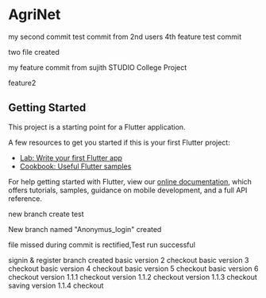 # AgriNet
my second commit test
commit from 2nd users
4th feature test commit

two file created

my feature commit from sujith STUDIO
College Project

feature2

## Getting Started

This project is a starting point for a Flutter application.

A few resources to get you started if this is your first Flutter project:

- [Lab: Write your first Flutter app](https://flutter.dev/docs/get-started/codelab)
- [Cookbook: Useful Flutter samples](https://flutter.dev/docs/cookbook)

For help getting started with Flutter, view our
[online documentation](https://flutter.dev/docs), which offers tutorials,
samples, guidance on mobile development, and a full API reference.

new branch create test

New branch named "Anonymus_login" created

file missed during commit is rectified,Test run successful

signin & register branch created
basic version 2 checkout
basic version 3 checkout
basic version 4 checkout
basic version 5 checkout
basic version 6 checkout
version 1.1.1 checkout
version 1.1.2 checkout
version 1.1.3 checkout
saving
version 1.1.4 checkout